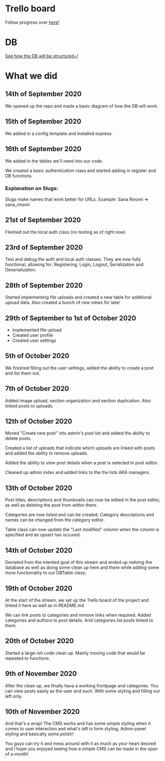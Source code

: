 # Trello board
Follow progress over [here!](https://trello.com/b/S2gdVTdb/simple-cms)

# DB
[See how the DB will be structured~!](https://dbdiagram.io/d/5f5fc8e17da1ea736e2dd3ff)

# What we did
## 14th of September 2020
We opened up the repo and made a basic diagram of how the DB will work.

## 15th of September 2020
We added in a config template and installed express.

## 16th of September 2020
We added in the tables we'll need into our code.

We created a basic authentication class and started adding in register and DB functions.

### Explanation on Slugs:
Slugs make names that work better for URLs.
Example: Sana Rinomi => sana_rinomi

## 21st of September 2020
Fleshed out the local auth class (no testing as of right now)

## 23rd of September 2020
Test and debug the auth and local auth classes.
They are now fully functional, allowing for: Registering, Login, Logout, Serialization and Deserialization.

## 28th of September 2020
Started implementing file uploads and created a new table for additional upload data.
Also created a bunch of new views for later

## 29th of September to 1st of October 2020
* Implemented file upload
* Created user profile
* Created user settings

## 5th of October 2020
We finished filling out the user settings, added the ability to create a post and list them out.

## 7th of October 2020
Added image upload, section organization and section duplication. Also linked posts to uploads.

## 12th of October 2020
Moved "Create new post" into admin's post list and added the ability to delete posts.

Created a list of uploads that indicate which uploads are linked with posts and added the ability to remove uploads.

Added the ability to view post details when a post is selected in post editor.

Cleaned up admin index and added links to the the lists AKA managers.

## 13th of October 2020
Post titles, descriptions and thumbnails can now be edited in the post editor, as well as deleting the post from within there.

Categories are now listed and can be created. Category descriptions and names can be changed from the category editor.

Table class can now update the "Last modified" column when the column is specified and an upsert has occured.

## 14th of October 2020
Deviated from the intented goal of this stream and ended up redoing the database as well as doing some clean up here and there while adding some more functionality to our DBTable class;

## 19th of October 2020
At the start of the stream, we set up the Trello board of the project and linked it here as well as in README.md

We can link posts to categories and remove links when required. Added categories and authors to post details. And categories list posts linked to them.

## 20th of October 2020
Started a large-ish code clean up. Mainly moving code that would be repeated to functions.

## 9th of November 2020
After the clean up, we finally hava a working frontpage and categories. You can view posts easily as the user and such. With some styling and filling out left only.

## 10th of November 2020
And that's a wrap! The CMS works and has some simple styling when it comes to user interaction and what's left is form styling, Admin panel styling and basically some polish!

You guys can try it and mess around with it as much as your heart desired and I hope you enjoyed seeing how a simple CMS can be made in the span of a month!